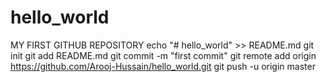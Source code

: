 # hello_world
MY FIRST GITHUB REPOSITORY
echo "# hello_world" >> README.md
git init
git add README.md
git commit -m "first commit"
git remote add origin https://github.com/Arooj-Hussain/hello_world.git
git push -u origin master
